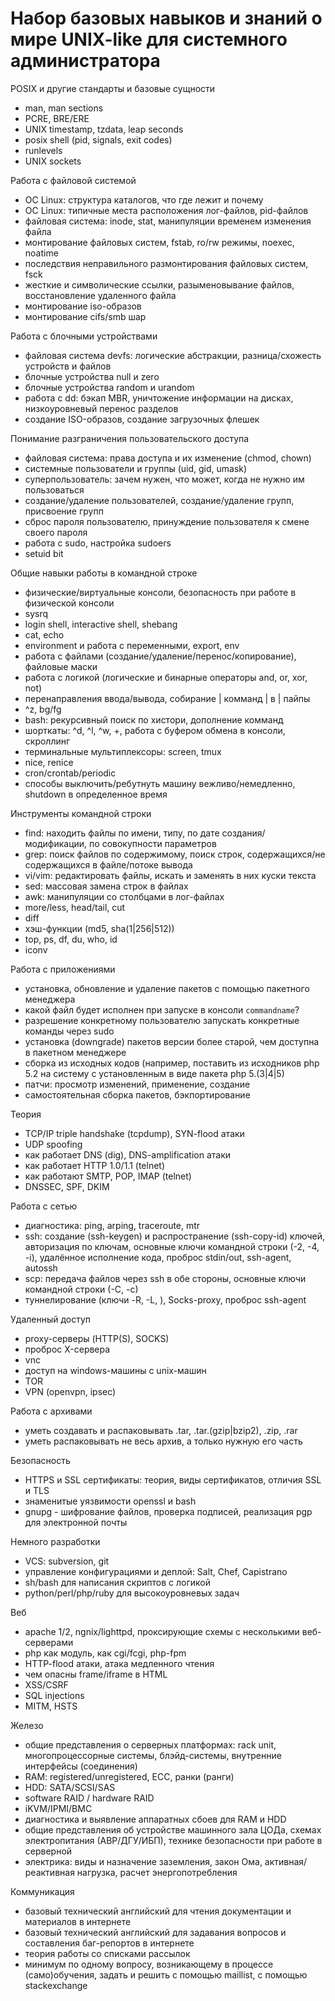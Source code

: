 Набор базовых навыков и знаний о мире UNIX-like для системного администратора
=============================================================================

POSIX и другие стандарты и базовые сущности
* man, man sections
* PCRE, BRE/ERE
* UNIX timestamp, tzdata, leap seconds
* posix shell (pid, signals, exit codes)
* runlevels
* UNIX sockets

Работа с файловой системой
* ОС Linux: структура каталогов, что где лежит и почему
* ОС Linux: типичные места расположения лог-файлов, pid-файлов
* файловая система: inode, stat, манипуляции временем изменения файла
* монтирование файловых систем, fstab, ro/rw режимы, noexec, noatime
* последствия неправильного размонтирования файловых систем, fsck
* жесткие и символические ссылки, разыменовывание файлов, восстановление удаленного файла
* монтирование iso-образов
* монтирование cifs/smb шар

Работа с блочными устройствами
* файловая система devfs: логические абстракции, разница/схожесть устройств и файлов
* блочные устройства null и zero
* блочные устройства random и urandom
* работа с dd: бэкап MBR, уничтожение информации на дисках, низкоуровневый перенос разделов
* создание ISO-образов, создание загрузочных флешек

Понимание разграничения пользовательского доступа
* файловая система: права доступа и их изменение (chmod, chown)
* системные пользователи и группы (uid, gid, umask)
* суперпользователь: зачем нужен, что может, когда не нужно им пользоваться
* создание/удаление пользователей, создание/удаление групп, присвоение групп
* сброс пароля пользователю, принуждение пользователя к смене своего пароля
* работа с sudo, настройка sudoers
* setuid bit

Общие навыки работы в командной строке
* физические/виртуальные консоли, безопасность при работе в физической консоли
* sysrq
* login shell, interactive shell, shebang
* cat, echo
* environment и работа с переменными, export, env
* работа с файлами (создание/удаление/перенос/копирование), файловые маски
* работа с логикой (логические и бинарные операторы and, or, xor, not)
* перенаправления ввода/вывода, собирание | комманд | в | пайпы
* ^z, bg/fg
* bash: рекурсивный поиск по хистори, дополнение комманд
* шорткаты: ^d, ^l, ^w, <esc>+<backspace>, работа с буфером обмена в консоли, скроллинг
* терминальные мультиплексоры: screen, tmux
* nice, renice
* cron/crontab/periodic
* способы выключить/ребутнуть машину вежливо/немедленно, shutdown в определенное время

Инструменты командной строки
* find: находить файлы по имени, типу, по дате создания/модификации, по совокупности параметров
* grep: поиск файлов по содержимому, поиск строк, содержащихся/не содержащихся в файле/потоке вывода
* vi/vim: редактировать файлы, искать и заменять в них куски текста
* sed: массовая замена строк в файлах
* awk: манипуляции со столбцами в лог-файлах
* more/less, head/tail, cut
* diff
* хэш-функции (md5, sha(1|256|512))
* top, ps, df, du, who, id
* iconv

Работа с приложениями
* установка, обновление и удаление пакетов с помощью пакетного менеджера
* какой файл будет исполнен при запуске в консоли `commandname`?
* разрешение конкретному пользователю запускать конкретные команды через sudo
* установка (downgrade) пакетов версии более старой, чем доступна в пакетном менеджере
* сборка из исходных кодов (например, поставить из исходников php 5.2 на систему с установленным в виде пакета php 5.(3|4|5)
* патчи: просмотр изменений, применение, создание
* самостоятельная сборка пакетов, бэкпортирование

Теория
* TCP/IP triple handshake (tcpdump), SYN-flood атаки
* UDP spoofing
* как работает DNS (dig), DNS-amplification атаки
* как работает HTTP 1.0/1.1 (telnet)
* как работают SMTP, POP, IMAP (telnet)
* DNSSEC, SPF, DKIM

Работа с сетью
* диагностика: ping, arping, traceroute, mtr
* ssh: создание (ssh-keygen) и распространение (ssh-copy-id) ключей, авторизация по ключам, основные ключи командной строки (-2, -4, -i), удалённое исполнение кода, проброс stdin/out, ssh-agent, autossh
* scp: передача файлов через ssh в обе стороны, основные ключи командной строки (-С, -с)
* туннелирование (ключи -R, -L, ), Socks-proxy, проброс ssh-agent

Удаленный доступ
* proxy-серверы (HTTP(S), SOCKS)
* проброс X-сервера
* vnc
* доступ на windows-машины с unix-машин
* TOR
* VPN (openvpn, ipsec)

Работа с архивами
* уметь создавать и распаковывать .tar, .tar.(gzip|bzip2), .zip, .rar
* уметь распаковывать не весь архив, а только нужную его часть

Безопасность
* HTTPS и SSL сертификаты: теория, виды сертификатов, отличия SSL и TLS
* знаменитые уязвимости openssl и bash
* gnupg - шифрование файлов, проверка подписей, реализация pgp для электронной почты

Немного разработки
* VCS: subversion, git
* управление конфигурациями и деплой: Salt, Chef, Capistrano
* sh/bash для написания скриптов с логикой
* python/perl/php/ruby для высокоуровневых задач

Веб
* apache 1/2, ngnix/lighttpd, проксирующие схемы с несколькими веб-серверами
* php как модуль, как cgi/fcgi, php-fpm
* HTTP-flood атаки, атака медленного чтения
* чем опасны frame/iframe в HTML
* XSS/CSRF
* SQL injections
* MITM, HSTS

Железо
* общие представления о серверных платформах: rack unit, многопроцессорные системы, блэйд-системы, внутренние интерфейсы (соединения)
* RAM: registered/unregistered, ECC, ранки (ранги)
* HDD: SATA/SCSI/SAS
* software RAID / hardware RAID
* iKVM/IPMI/BMC
* диагностика и выявление аппаратных сбоев для RAM и HDD
* общие представления об устройстве машинного зала ЦОДа, схемах электропитания (АВР/ДГУ/ИБП), технике безопасности при работе в серверной
* электрика: виды и назначение заземления, закон Ома, активная/реактивная нагрузка, расчет энергопотребления

Коммуникация
* базовый технический английский для чтения документации и материалов в интернете
* базовый технический английский для задавания вопросов и составления баг-репортов в интернете
* теория работы со списками рассылок
* минимум по одному вопросу, возникающему в процессе (само)обучения, задать и решить с помощью maillist, с помощью stackexchange
